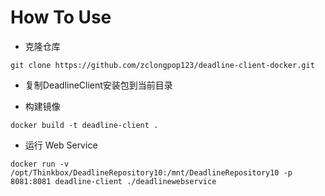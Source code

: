 How To Use
==
 - 克隆仓库
```
git clone https://github.com/zclongpop123/deadline-client-docker.git
```
- 复制DeadlineClient安装包到当前目录

- 构建镜像
```
docker build -t deadline-client .
```
- 运行 Web Service
```
docker run -v /opt/Thinkbox/DeadlineRepository10:/mnt/DeadlineRepository10 -p 8081:8081 deadline-client ./deadlinewebservice
```
